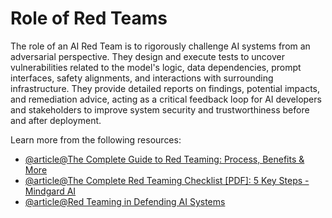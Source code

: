 # Role of Red Teams

The role of an AI Red Team is to rigorously challenge AI systems from an adversarial perspective. They design and execute tests to uncover vulnerabilities related to the model's logic, data dependencies, prompt interfaces, safety alignments, and interactions with surrounding infrastructure. They provide detailed reports on findings, potential impacts, and remediation advice, acting as a critical feedback loop for AI developers and stakeholders to improve system security and trustworthiness before and after deployment.

Learn more from the following resources:

- [@article@The Complete Guide to Red Teaming: Process, Benefits & More](https://mindgard.ai/blog/red-teaming)
- [@article@The Complete Red Teaming Checklist [PDF]: 5 Key Steps - Mindgard AI](https://mindgard.ai/blog/red-teaming-checklist)
- [@article@Red Teaming in Defending AI Systems](https://protectai.com/blog/expanding-role-red-teaming-defending-ai-systems)
